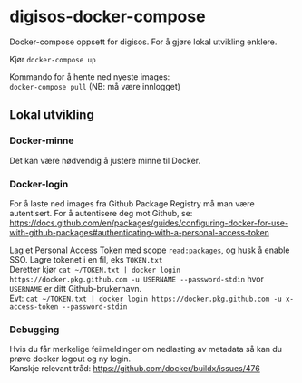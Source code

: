 # digisos-docker-compose
Docker-compose oppsett for digisos. For å gjøre lokal utvikling enklere.

Kjør `docker-compose up`

Kommando for å hente ned nyeste images: \
`docker-compose pull`
(NB: må være innlogget)

## Lokal utvikling
### Docker-minne
Det kan være nødvendig å justere minne til Docker.

### Docker-login
For å laste ned images fra Github Package Registry må man være autentisert. For å autentisere deg mot Github, se:\
https://docs.github.com/en/packages/guides/configuring-docker-for-use-with-github-packages#authenticating-with-a-personal-access-token

Lag et Personal Access Token med scope `read:packages`, og husk å enable SSO. Lagre tokenet i en fil, eks `TOKEN.txt`\
Deretter kjør `cat ~/TOKEN.txt | docker login https://docker.pkg.github.com -u USERNAME --password-stdin` hvor `USERNAME` er ditt Github-brukernavn.\
Evt: `cat ~/TOKEN.txt | docker login https://docker.pkg.github.com -u x-access-token --password-stdin`

### Debugging
Hvis du får merkelige feilmeldinger om nedlasting av metadata så kan du prøve docker logout og ny login.\
Kanskje relevant tråd: https://github.com/docker/buildx/issues/476
